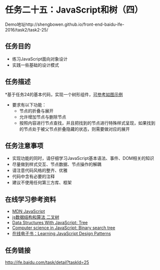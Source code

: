 任务二十五：JavaScript和树（四）
===
Demo地址http://shengbowen.github.io/front-end-baidu-ife-2016/task2/task2-25/

任务目的
---
* 练习JavaScript面向对象设计
* 实践一些基础的设计模式

任务描述
---
*基于任务24的基本代码，实现一个树形组件，[可参考如图示例](http://7xrp04.com1.z0.glb.clouddn.com/task_2_25_1.jpg)
* 要求有以下功能：
  * 节点的折叠与展开
  * 允许增加节点与删除节点
  * 按照内容进行节点查找，并且把找到的节点进行特殊样式呈现，如果找到的节点处于被父节点折叠隐藏的状态，则需要做对应的展开

任务注意事项
---
* 实现功能的同时，请仔细学习JavaScript基本语法、事件、DOM相关的知识
* 尽量做到样式交互、节点数据、节点操作的解耦
* 请注意代码风格的整齐、优雅
* 代码中含有必要的注释
* 建议不使用任何第三方库、框架
  

在线学习参考资料
---
* [MDN JavaScript](https://developer.mozilla.org/zh-CN/docs/Web/JavaScript)
* [js数据结构和算法 二叉树](https://segmentfault.com/a/1190000000740261)
* [Data Structures With JavaScript: Tree](http://code.tutsplus.com/articles/data-structures-with-javascript-tree--cms-23393)
* [Computer science in JavaScript: Binary search tree](https://www.nczonline.net/blog/2009/06/09/computer-science-in-javascript-binary-search-tree-part-1/)
* [在线电子书：Learning JavaScript Design Patterns](https://addyosmani.com/resources/essentialjsdesignpatterns/book/)

任务链接
---
http://ife.baidu.com/task/detail?taskId=25